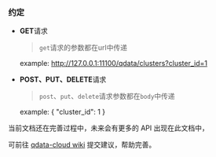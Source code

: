 ### 约定

* **GET**请求

    > `get`请求的参数都在url中传递

    example:
        http://127.0.0.1:11100/qdata/clusters?cluster_id=1

* **POST、PUT、DELETE**请求

    > `post`、`put`、`delete`请求参数都在`body`中传递

    example:
        {
            "cluster_id": 1
        }

当前文档还在完善过程中，未来会有更多的 API 出现在此文档中，

可前往 [qdata-cloud wiki](http://192.168.1.121/qdata/qdata-cloud/wikis/home) 提交建议，帮助完善。
